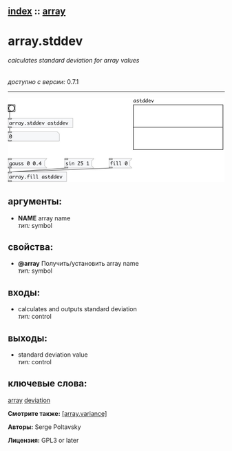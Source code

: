 [index](index.html) :: [array](category_array.html)
---

# array.stddev

###### calculates standard deviation for array values

*доступно с версии:* 0.7.1

---




[![example](../examples/img/array.stddev.jpg)](../examples/pd/array.stddev.pd)



## аргументы:

* **NAME**
array name<br>
_тип:_ symbol<br>





## свойства:

* **@array** 
Получить/установить array name<br>
_тип:_ symbol<br>



## входы:

* calculates and outputs standard deviation<br>
_тип:_ control



## выходы:

* standard deviation value<br>
_тип:_ control



## ключевые слова:

[array](keywords/array.html)
[deviation](keywords/deviation.html)



**Смотрите также:**
[\[array.variance\]](array.variance.html)




**Авторы:** Serge Poltavsky




**Лицензия:** GPL3 or later





